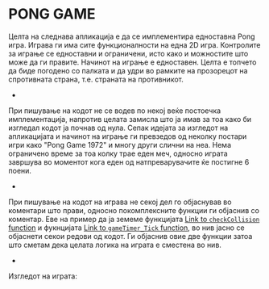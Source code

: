 # PONG GAME

Целта на следнава апликација е да се имплементира едноставна Pong игра. Играва ги има сите функционалности на една 2D игра. Контролите за играње се едноставни и ограничени, исто како и можностите што може да ги правите. Начинот на играње е едноставен. Целта е топчето да биде погодено со палката и да удри во рамките на прозорецот на спротивната страна, т.е. страната на противникот.

*
При пишување на кодот не се водев по некој веќе постоечка имплементација, напротив целата замисла што ја имав за тоа како би изгледал кодот ја почнав од нула. Сепак идејата за изгледот на апликацијата и начинот на играње ги превзедов од неколку постари игри како "Pong Game 1972" и многу други слични на неа. Нема ограничено време за тоа колку трае еден меч, односно играта завршува во моментот кога еден од натпреварувачите ќе постигне 6 поени.

-
При пишување на кодот на играва не секој дел го објаснував во коментари што прави, односно покомплексните функции ги објаснив со коментар. Еве на пример да ја земеме функцијата [Link to `checkCollision` function](https://github.com/AngelJovanovski/PongGame/blob/master/PONG%20GAME/StartPongGameForm.cs#L104-L124) и фукнцијата [Link to `gameTimer_Tick` function](https://github.com/AngelJovanovski/PongGame/blob/master/PONG%20GAME/StartPongGameForm.cs), во нив јасно се објаснети секои редови од кодот. Ги објаснив овие две функции затоа што сметам дека целата логика на играта е сместена во нив.

-
Изгледот на играта:
